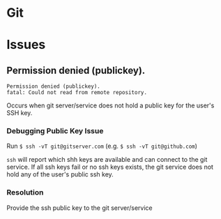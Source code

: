 # Git

# Issues
## Permission denied (publickey).
```
Permission denied (publickey).
fatal: Could not read from remote repository.
```
Occurs when git server/service does not hold a public key for the user's SSH key.

### Debugging Public Key Issue
Run `$ ssh -vT git@gitserver.com` (e.g. `$ ssh -vT git@github.com`)

`ssh` will report which shh keys are available and can connect to the git service. If all ssh keys fail or no ssh keys exists, the git service does not hold any of the user's public ssh key.
### Resolution
Provide the ssh public key to the git server/service
